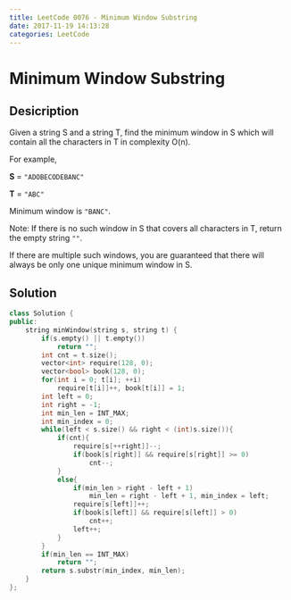 ```yaml
---
title: LeetCode 0076 - Minimum Window Substring
date: 2017-11-19 14:13:28
categories: LeetCode
---
```

# Minimum Window Substring #

<!--more-->

## Desicription ##

Given a string S and a string T, find the minimum window in S which will contain all the characters in T in complexity O(n).

For example,

**S** = `"ADOBECODEBANC"`

**T** = `"ABC"`

Minimum window is `"BANC"`.

Note:
If there is no such window in S that covers all characters in T, return the empty string `""`.

If there are multiple such windows, you are guaranteed that there will always be only one unique minimum window in S.

## Solution ##

```cpp
class Solution {
public:
    string minWindow(string s, string t) {
        if(s.empty() || t.empty())
            return "";
        int cnt = t.size();
        vector<int> require(128, 0);
        vector<bool> book(128, 0);
        for(int i = 0; t[i]; ++i)
            require[t[i]]++, book[t[i]] = 1;
        int left = 0;
        int right = -1;
        int min_len = INT_MAX;
        int min_index = 0;
        while(left < s.size() && right < (int)s.size()){
            if(cnt){
                require[s[++right]]--;
                if(book[s[right]] && require[s[right]] >= 0)
                    cnt--;
            }
            else{
                if(min_len > right - left + 1)
                    min_len = right - left + 1, min_index = left;
                require[s[left]]++;
                if(book[s[left]] && require[s[left]] > 0)
                    cnt++;
                left++;
            }
        }
        if(min_len == INT_MAX)
            return "";
        return s.substr(min_index, min_len);
    }
};
```